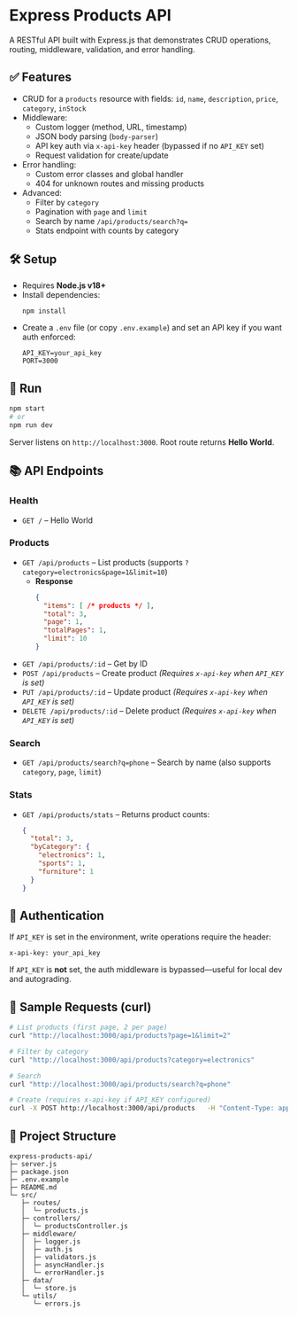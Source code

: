 # Express Products API

A RESTful API built with Express.js that demonstrates CRUD operations, routing, middleware, validation, and error handling.

## ✅ Features
- CRUD for a `products` resource with fields: `id`, `name`, `description`, `price`, `category`, `inStock`
- Middleware:
  - Custom logger (method, URL, timestamp)
  - JSON body parsing (`body-parser`)
  - API key auth via `x-api-key` header (bypassed if no `API_KEY` set)
  - Request validation for create/update
- Error handling:
  - Custom error classes and global handler
  - 404 for unknown routes and missing products
- Advanced:
  - Filter by `category`
  - Pagination with `page` and `limit`
  - Search by name `/api/products/search?q=`
  - Stats endpoint with counts by category

## 🛠 Setup
- Requires **Node.js v18+**
- Install dependencies:
  ```bash
  npm install
  ```
- Create a `.env` file (or copy `.env.example`) and set an API key if you want auth enforced:
  ```env
  API_KEY=your_api_key
  PORT=3000
  ```

## 🚀 Run
```bash
npm start
# or
npm run dev
```

Server listens on `http://localhost:3000`.
Root route returns **Hello World**.

## 📚 API Endpoints

### Health
- `GET /` – Hello World

### Products
- `GET /api/products` – List products (supports `?category=electronics&page=1&limit=10`)
  - **Response**
    ```json
    {
      "items": [ /* products */ ],
      "total": 3,
      "page": 1,
      "totalPages": 1,
      "limit": 10
    }
    ```
- `GET /api/products/:id` – Get by ID
- `POST /api/products` – Create product *(Requires `x-api-key` when `API_KEY` is set)*
- `PUT /api/products/:id` – Update product *(Requires `x-api-key` when `API_KEY` is set)*
- `DELETE /api/products/:id` – Delete product *(Requires `x-api-key` when `API_KEY` is set)*

### Search
- `GET /api/products/search?q=phone` – Search by name (also supports `category`, `page`, `limit`)

### Stats
- `GET /api/products/stats` – Returns product counts:
  ```json
  {
    "total": 3,
    "byCategory": {
      "electronics": 1,
      "sports": 1,
      "furniture": 1
    }
  }
  ```

## 🔐 Authentication
If `API_KEY` is set in the environment, write operations require the header:
```
x-api-key: your_api_key
```

If `API_KEY` is **not** set, the auth middleware is bypassed—useful for local dev and autograding.

## 🧪 Sample Requests (curl)

```bash
# List products (first page, 2 per page)
curl "http://localhost:3000/api/products?page=1&limit=2"

# Filter by category
curl "http://localhost:3000/api/products?category=electronics"

# Search
curl "http://localhost:3000/api/products/search?q=phone"

# Create (requires x-api-key if API_KEY configured)
curl -X POST http://localhost:3000/api/products   -H "Content-Type: application/json"   -H "x-api-key: your_api_key"   -d '{"name":"Laptop","description":"15-inch","price":999.99,"category":"electronics","inStock":true}'
```

## 🧩 Project Structure
```
express-products-api/
├─ server.js
├─ package.json
├─ .env.example
├─ README.md
└─ src/
   ├─ routes/
   │  └─ products.js
   ├─ controllers/
   │  └─ productsController.js
   ├─ middleware/
   │  ├─ logger.js
   │  ├─ auth.js
   │  ├─ validators.js
   │  ├─ asyncHandler.js
   │  └─ errorHandler.js
   ├─ data/
   │  └─ store.js
   └─ utils/
      └─ errors.js
```
